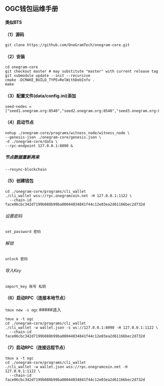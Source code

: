 

## OGC钱包运维手册
#### 类似BTS

#### （1）源码
`git clone https://github.com/OneGramTech/onegram-core.git`

#### （2）安装
```
cd onegram-core
git checkout master # may substitute "master" with current release tag
git submodule update --init --recursive
cmake -DCMAKE_BUILD_TYPE=RelWithDebInfo .
make
```

#### （3）配置文件(data/config.ini)添加
```
seed-nodes = ["seed1.onegram.org:8540","seed2.onegram.org:8540","seed3.onegram.org:8540","seed4.onegram.org:8540","seed5.onegram.org:8540","seed6.onegram.org:8540","seed7.onegram.org:8540","seed8.onegram.org:8540","seed9.onegram.org:8540","seed10.onegram.org:8540","seed11.onegram.org:8540","seed12.onegram.org:8540","seed13.onegram.org:8540","seed14.onegram.org:8540","seed15.onegram.org:8540","seed16.onegram.org:8540","159.69.7.216:8540","95.216.140.132:8540"]
```

#### （4）启动节点
```
nohup ./onegram-core/programs/witness_node/witness_node \
--genesis-json ./onegram-core/genesis.json \
-d ./onegram-core/data \
--rpc-endpoint 127.0.0.1:8090 &
```

##### 节点数据重新再来
`--resync-blockchain`

#### （5）创建钱包
```
cd ./onegram-core/programs/cli_wallet
./cli_wallet wss://rpc.onegramcoin.net -H 127.0.0.1:1122 \
  --chain-id face06cbc342d7199b088b99ba00044034841f44c12e03ea2d61166bec2d732d
```
###### 设置密码
`set_password 密码`

###### 解锁
`unlock 密码`

###### 导入Key
`import_key 账号 私钥`

#### （6）启动RPC（连接本地节点）
`tmux new -s ogc`
#####进入
```
tmux a -t ogc
cd ./onegram-core/programs/cli_wallet
./cli_wallet -w wallet.json -s ws://127.0.0.1:8090 -H 127.0.0.1:1122 \
  --chain-id face06cbc342d7199b088b99ba00044034841f44c12e03ea2d61166bec2d732d
```

#### （7）启动RPC（连接远程节点）
```
tmux a -t ogc
cd ./onegram-core/programs/cli_wallet
./cli_wallet -w wallet.json wss://rpc.onegramcoin.net -H 127.0.0.1:1122 \
  --chain-id face06cbc342d7199b088b99ba00044034841f44c12e03ea2d61166bec2d732d
```
